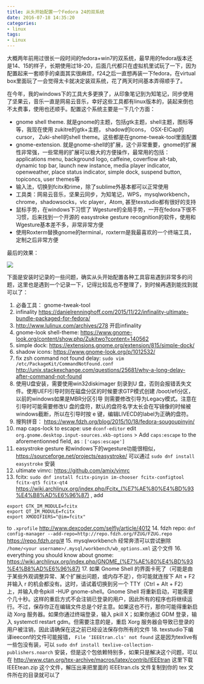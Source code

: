 ```yaml
---
title: 从头开始配置一个Fedora 24的双系统
date: 2016-07-18 14:35:20
categories:
- linux
tags: 
- Linux
---
```

大概两年前用过很长一段时间的fedora+win7的双系统，最早用的fedora版本还是14、15的样子，长期使用过18-20，后面几代都只在虚拟机里试玩了一下，因为配置起来一套顺手的桌面其实很麻烦，f24之后一直想再装一下fedora，在virtual box里面玩了一会觉得太卡就决定装双系统，花了两天时间基本弄得顺手了。

在今年，我的windows下的工具大多更换了，从印象笔记到为知笔记，同步使用了坚果云，音乐一直是网易云音乐，幸好这些工具都有linux版本的，装起来倒也不太费事，使用也还顺手。配置这个系统主要是一下几个方面：

- gnome shell theme. 就是gnome的主题，包括gtk主题，shell主题，图标等等，我现在使用 zukitre的gtk+主题， shadow的Icons， OSX-EICap的cursor， Zuki-shell的shell theme。这些都是在gnome-tweak-tool里面配置
- gnome-extension. 就是gnome-shell的扩展，这个非常重要，gnome的扩展性非常强，一些常用的扩展可以极大的方便操作，最常用的包括：applications menu, background logo, caffeine, coverflow alt-tab, dynamic top bar, launch new instance, media player indicator, openweather, place status indicator, simple dock, suspend button, topiconcs, user themes等
- 输入法，切换到fcitx和rime，除了sublime外基本都可以正常使用
- 工具类：网易云音乐，坚果云同步，为知笔记，WPS，mysqlworkbench， chrome，shadowsocks，vlc player，Atom, 甚至texstudio都有很好的支持
- 鼠标手势，在windows下习惯了 Wgesture的全局手势，一开在fedora下很不习惯，后来找到一个开源的 easystroke gesture recognition的软件，使用和Wgesture基本差不多，非常非常方便
- 使用Roxterm替换gnome的terminal，roxterm是我最喜欢的一个终端工具，定制之后非常方便

最后的效果：

![](/images/linux/fedora.jpg)

下面是安装时记录的一些问题，确实从头开始配置各种工具容易遇到非常多的问题，这里也是遇到一个记录一下，记得比较乱也不整理了，到时候再遇到能找到就可以了：
<!-- more -->
1. 必备工具： gnome-tweak-tool
2. infinality  https://danielrenninghoff.com/2015/11/22/infinality-ultimate-bundle-packaged-for-fedora/
3. http://www.lulinux.com/archives/278 开启infinality
4. gnome-look shell-theme: https://www.gnome-look.org/content/show.php/Zukitwo?content=140562
5. simple dock: https://extensions.gnome.org/extension/815/simple-dock/
6. shadow icons: https://www.gnome-look.org/p/1012532/
7. fix zsh command not found delay: `sudo vim /etc/PackageKit/CommandNotFound.conf` http://unix.stackexchange.com/questions/25681/why-a-long-delay-after-command-not-found
8. 使用U盘安装，需要使用win32diskimager 刻录到U 盘，否则会报错丢失文件。使用UEFI引导时则在磁盘分区的时候要求GTP模式创建 /boot/efi分区，以前的windows如果是MBR分区引导 则需要修改引导为Legacy模式。注意在引导时可能需要修改U 盘的盘符，默认的盘符名字太长会在写镜像的时候被windows截断，所以在引导时按 e 键，编辑LIVECD的label为正确的盘符。
9. 搜狗拼音： https://www.fdzh.org/blog/2015/10/18/fedora-sougoupinyin/
10. map caps-lock to escape: use `dconf-editor` edit `org.gnome.desktop.input-sources.xkb-options` > Add `caps:escape` to the aforementionned field, as : `['caps:escape']`
11. easystroke gesture 和windows下的wgesture功能很相似，https://sourceforge.net/projects/easystroke/  可以通过 `sudo dnf install easystroke` 安装
12. ultimate vimrc: https://github.com/amix/vimrc
13. fcitx: `sudo dnf install fcitx-pinyin im-chooser fcitx-configtool fcitx-qt5 fcitx-qt4`   https://wiki.archlinux.org/index.php/Fcitx_(%E7%AE%80%E4%BD%93%E4%B8%AD%E6%96%87)  , add 

```
export GTK_IM_MODULE=fcitx 
export QT_IM_MODULE=fcitx
export XMODIFIERS="@im=fcitx"
```

to `.xprofile`  http://www.dexcoder.com/selfly/article/4012 
14. fdzh repo: `dnf config-manager --add-repo=http://repo.fdzh.org/FZUG/FZUG.repo`  https://repo.fdzh.org/#
15. mysqlworkbench 经常奔溃可以尝试删除 `/home/<your username>/.mysql/workbench/wb_options.xml` 这个文件
16. everything you should know about gnome: https://wiki.archlinux.org/index.php/GNOME_(%E7%AE%80%E4%BD%93%E4%B8%AD%E6%96%87) 
17. 如果 Gnome Shell 的界面卡死了（可能是由于某些外观调整异常、某个扩展出问题，或内存不足），你可能就连按下 Alt + F2 并输入 r 的机会都没有。这时，请试着切换到另一个 TTY（Ctrl + Alt + F2） 上，并输入命令pkill -HUP gnome-shell。Gnome Shell 将重新启动，可能需要个几十秒。这样的重启方式不会注销已登录的用户，因此所有的程序也将继续运行。不过，保存你正在编辑文件总是个好主意。如果这也不行，那你可能得重新启动 Xorg 服务器。如果你通过终端登录，输入 pkill X；如果你通过 GDM 登录，输入 systemctl restart gdm。但需要注意的是，重启 Xorg 服务器会导致已登录的用户被注销，因此请确保在这之前已经设法保存你所有的文件
18. texstudio下编译ieeconf的文件可能报错， `File ‘IEEEtran.cls' not found` 这是因为texlive有一些包没有装，可以 `sudo dnf install texlive-collection-publishers.noarch` 安装，但是这个包依赖特别多，如果只是解决这个问题，可以在 http://www.ctan.org/tex-archive/macros/latex/contrib/IEEEtran 这里下载 IEEEtean.zip 这个文件，解压出来把里面的 IEEEtran.cls 文件复制到你的 tex 文件所在的目录就可以了


